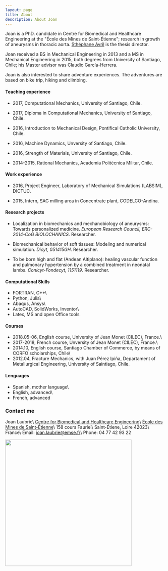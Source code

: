 ```yaml
---
layout: page
title: About
description: About Joan
---
```


Joan is a PhD. candidate in Centre for Biomedical and Healthcare Engineering at the "École des Mines de Saint-Étienne"; research in growth of aneurysms in thoracic aorta. [Sthéphane Avril](https://www.mines-stetienne.fr/en/author/avril/) is the thesis director.

Joan received a BS in Mechanical Engineering in 2013 and a MS in Mechanical Engineering in 2015, both degrees from University of Santiago, Chile; his Master advisor was Claudio García-Herrera.

Joan is also interested to share adventure experiences. The adventures are based on bike trip, hiking and climbing.

#### Teaching experience
* 2017, Computational Mechanics, University of Santiago, Chile.

* 2017, Diploma in Computational Mechanics, University of Santiago, Chile.

* 2016, Introduction to Mechanical Design, Pontifical Catholic University, Chile.

* 2016, Machine Dynamics, Unversity of Santiago, Chile.

* 2016, Strength of Materials, University of Santiago, Chile.

* 2014-2015, Rational Mechanics, Academia Politécnica Militar, Chile.

#### Work experience
* 2016, Project Engineer, Laboratory of Mechanical Simulations (LABSIM), DICTUC.

* 2015, Intern, SAG milling area in Concentrate plant, CODELCO-Andina.

#### Research projects
* Localization in biomechanics and mechanobiology of aneurysms: Towards personalized medicine. *European Research Council, ERC-2014-CoG BIOLOCHANICS*. Researcher.

* Biomechanical behavior of soft tissues: Modeling and numerical simulation. *Dicyt, 051415GH*. Researcher.

* To be born high and flat (Andean Altiplano): healing vascular function and pulmonary hypertension by a combined treatment in neonatal lambs. *Conicyt-Fondecyt, 1151119*. Researcher.

#### Computational Skills
* FORTRAN, C++\\
* Python, Julia\\
* Abaqus, Ansys\\
* AutoCAD, SolidWorks, Inventor\\
* Latex, MS and open Office tools

#### Courses
* 2018.05-06, English course, University of Jean Monet (CILEC), France.\\
* 2017-2018, French course, Unversity of Jean Monet (CILEC), France.\\
* 2014.10, English course, Santiago Chamber of Commerce, by means of CORFO scholarships, Chile\\
* 2012.04, Fracture Mechanics, with Juan Pérez Ipiña, Departament of Metallurgical Engineering, University of Saintiago, Chile.

#### Lenguages
* Spanish, mother language\\
* English, advanced\\
* French, advanced

### Contact me

Joan Laubrie\\
[Centre for Biomedical and Healthcare Engineering](https://www.mines-stetienne.fr/en/research/5-research-academic-centers/center-biomedical-healthcare-engineering/)\\
[École des Mines de Saint-Étienne](https://www.mines-stetienne.fr/en/)\\
158 cours Fauriel\\
Saint-Étiene, Loire 42023\\
France\\
Email: [joan.laubrie@emse.fr](mailto:joan.laubrie@emse.fr)\\
Phone: 04 77 42 93 22

<img src="{{ site.baseurl }}/images/perfil.jpg" style="width: 400px;"/>
